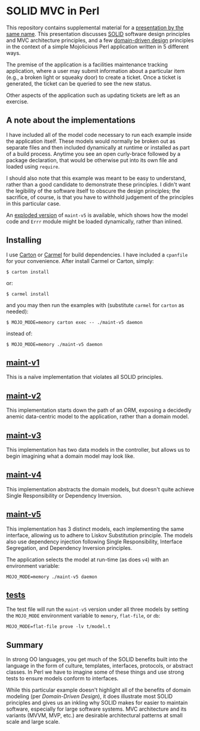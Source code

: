 # SOLID MVC in Perl

This repository contains supplemental material for a [presentation by the same name](http://scottw.github.io/presentations/solid-mvc-perl/). This presentation discusses [SOLID](http://butunclebob.com/ArticleS.UncleBob.PrinciplesOfOod) software design principles and MVC architecture principles, and a few [domain-driven design](https://www.amazon.com/Domain-Driven-Design-Tackling-Complexity-Software/dp/0321125215) principles in the context of a simple Mojolicious Perl application written in 5 different ways.

The premise of the application is a facilities maintenance tracking application, where a user may submit information about a particular item (e.g., a broken light or squeaky door) to create a ticket. Once a ticket is generated, the ticket can be queried to see the new status.

Other aspects of the application such as updating tickets are left as an exercise.

## A note about the implementations

I have included all of the model code necessary to run each example inside the application itself. These models would normally be broken out as separate files and then included dynamically at runtime or installed as part of a build process. Anytime you see an open curly-brace followed by a package declaration, that would be otherwise put into its own file and loaded using `require`.

I should also note that this example was meant to be easy to understand, rather than a good candidate to demonstrate these principles. I didn't want the legibility of the software itself to obscure the design principles; the sacrifice, of course, is that you have to withhold judgement of the principles in this particular case.

An [exploded version](https://github.com/scottw/solid-mvc-perl-supplemental) of `maint-v5` is available, which shows how the model code and `Errr` module might be loaded dynamically, rather than inlined.

## Installing

I use [Carton](https://metacpan.org/release/Carton) or [Carmel](https://metacpan.org/release/Carmel) for build dependencies. I have included a `cpanfile` for your convenience. After install Carmel or Carton, simply:

    $ carton install

or:

    $ carmel install

and you may then run the examples with (substitute `carmel` for `carton` as needed):

    $ MOJO_MODE=memory carton exec -- ./maint-v5 daemon

instead of:

    $ MOJO_MODE=memory ./maint-v5 daemon

## [maint-v1](maint-v1)

This is a naïve implementation that violates all SOLID principles.

## [maint-v2](maint-v2)

This implementation starts down the path of an ORM, exposing a decidedly anemic data-centric model to the application, rather than a domain model.

## [maint-v3](maint-v3)

This implementation has two data models in the controller, but allows us to begin imagining what a domain model may look like.

## [maint-v4](maint-v4)

This implementation abstracts the domain models, but doesn't quite achieve Single Responsibility or Dependency Inversion.

## [maint-v5](maint-v5)

This implementation has 3 distinct models, each implementing the same interface, allowing us to adhere to Liskov Substitution principle. The models also use dependency injection following Single Responsibility, Interface Segregation, and Dependency Inversion principles.

The application selects the model at run-time (as does `v4`) with an environment variable:

    MOJO_MODE=memory ./maint-v5 daemon

## [tests](t/model.t)

The test file will run the `maint-v5` version under all three models by setting the `MOJO_MODE` environment variable to `memory`, `flat-file`, or `db`:

    MOJO_MODE=flat-file prove -lv t/model.t

## Summary

In strong OO languages, you get much of the SOLID benefits built into the language in the form of culture, templates, interfaces, protocols, or abstract classes. In Perl we have to imagine some of these things and use strong tests to ensure models conform to interfaces.

While this particular example doesn't highlight all of the benefits of domain modeling (per *Domain-Driven Design*), it does illustrate most SOLID principles and gives us an inkling why SOLID makes for easier to maintain software, especially for large software systems. MVC architecture and its variants (MVVM, MVP, etc.) are desirable architectural patterns at small scale and large scale.